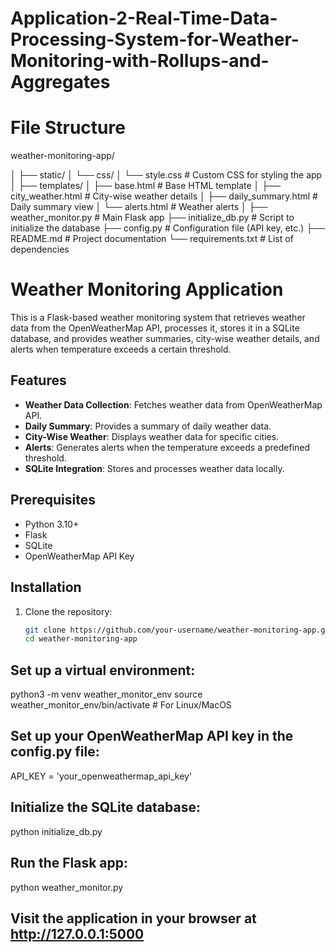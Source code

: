 # Application-2-Real-Time-Data-Processing-System-for-Weather-Monitoring-with-Rollups-and-Aggregates

# File Structure
weather-monitoring-app/

│
├── static/
│   └── css/
│       └── style.css            # Custom CSS for styling the app
│
├── templates/
│   ├── base.html                # Base HTML template
│   ├── city_weather.html         # City-wise weather details
│   ├── daily_summary.html        # Daily summary view
│   └── alerts.html               # Weather alerts
│
├── weather_monitor.py            # Main Flask app
├── initialize_db.py              # Script to initialize the database
├── config.py                     # Configuration file (API key, etc.)
├── README.md                     # Project documentation
└── requirements.txt              # List of dependencies

# Weather Monitoring Application

This is a Flask-based weather monitoring system that retrieves weather data from the OpenWeatherMap API, processes it, stores it in a SQLite database, and provides weather summaries, city-wise weather details, and alerts when temperature exceeds a certain threshold.

## Features

- **Weather Data Collection**: Fetches weather data from OpenWeatherMap API.
- **Daily Summary**: Provides a summary of daily weather data.
- **City-Wise Weather**: Displays weather data for specific cities.
- **Alerts**: Generates alerts when the temperature exceeds a predefined threshold.
- **SQLite Integration**: Stores and processes weather data locally.

## Prerequisites

- Python 3.10+
- Flask
- SQLite
- OpenWeatherMap API Key

## Installation

1. Clone the repository:
   ```bash
   git clone https://github.com/your-username/weather-monitoring-app.git
   cd weather-monitoring-app
   
## Set up a virtual environment:
python3 -m venv weather_monitor_env
source weather_monitor_env/bin/activate   # For Linux/MacOS

## Set up your OpenWeatherMap API key in the config.py file:
API_KEY = 'your_openweathermap_api_key'

## Initialize the SQLite database:
python initialize_db.py

## Run the Flask app:
python weather_monitor.py

## Visit the application in your browser at http://127.0.0.1:5000
